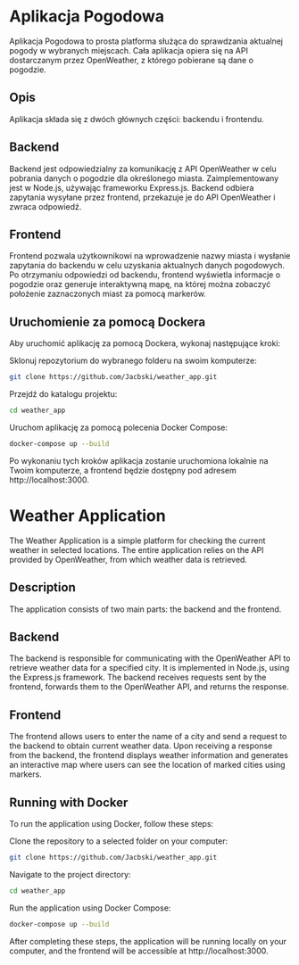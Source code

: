 # Aplikacja Pogodowa

Aplikacja Pogodowa to prosta platforma służąca do sprawdzania aktualnej pogody w wybranych miejscach. Cała aplikacja opiera się na API dostarczanym przez OpenWeather, z którego pobierane są dane o pogodzie.

## Opis

Aplikacja składa się z dwóch głównych części: backendu i frontendu.


## Backend

Backend jest odpowiedzialny za komunikację z API OpenWeather w celu pobrania danych o pogodzie dla określonego miasta. Zaimplementowany jest w Node.js, używając frameworku Express.js. Backend odbiera zapytania wysyłane przez frontend, przekazuje je do API OpenWeather i zwraca odpowiedź.


## Frontend

Frontend pozwala użytkownikowi na wprowadzenie nazwy miasta i wysłanie zapytania do backendu w celu uzyskania aktualnych danych pogodowych. Po otrzymaniu odpowiedzi od backendu, frontend wyświetla informacje o pogodzie oraz generuje interaktywną mapę, na której można zobaczyć położenie zaznaczonych miast za pomocą markerów.


## Uruchomienie za pomocą Dockera

Aby uruchomić aplikację za pomocą Dockera, wykonaj następujące kroki:


Sklonuj repozytorium do wybranego folderu na swoim komputerze:

``` bash
git clone https://github.com/Jacbski/weather_app.git
```

Przejdź do katalogu projektu:

``` bash
cd weather_app
```

Uruchom aplikację za pomocą polecenia Docker Compose:
``` bash
docker-compose up --build
```
Po wykonaniu tych kroków aplikacja zostanie uruchomiona lokalnie na Twoim komputerze, a frontend będzie dostępny pod adresem http://localhost:3000.



# Weather Application

The Weather Application is a simple platform for checking the current weather in selected locations. The entire application relies on the API provided by OpenWeather, from which weather data is retrieved.


## Description
The application consists of two main parts: the backend and the frontend.

## Backend
The backend is responsible for communicating with the OpenWeather API to retrieve weather data for a specified city. It is implemented in Node.js, using the Express.js framework. The backend receives requests sent by the frontend, forwards them to the OpenWeather API, and returns the response.

## Frontend
The frontend allows users to enter the name of a city and send a request to the backend to obtain current weather data. Upon receiving a response from the backend, the frontend displays weather information and generates an interactive map where users can see the location of marked cities using markers.

## Running with Docker
To run the application using Docker, follow these steps:

Clone the repository to a selected folder on your computer:

```bash
git clone https://github.com/Jacbski/weather_app.git
```
Navigate to the project directory:
```bash
cd weather_app
```
Run the application using Docker Compose:
```bash
docker-compose up --build
```
After completing these steps, the application will be running locally on your computer, and the frontend will be accessible at http://localhost:3000.
